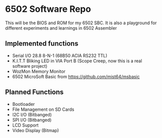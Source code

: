 # 6502 Software Repo

This will be the BIOS and ROM for my 6502 SBC.
It is also a playground for different experiments and learnings in 6502 Assembler

## Implemented functions

- Serial I/O 28.8 8-N-1 (68B50 ACIA RS232 TTL)
- K.I.T.T Bliking LED in VIA Port B (Scope Creep, now this is a real software project)
- WozMon Memory Monitor
- 6502 MicroSoft Basic from https://github.com/mist64/msbasic


## Planned Functions

- Bootloader
- File Management on SD Cards
- I2C I/O (Bitbanged)
- SPI I/O (Bitbanged)
- LCD Support
- Video Display (Bitmap)
